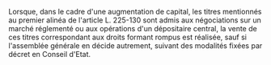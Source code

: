 Lorsque, dans le cadre d'une augmentation de capital, les titres mentionnés au premier alinéa de l'article L. 225-130 sont admis aux négociations sur un marché réglementé ou aux opérations d'un dépositaire central, la vente de ces titres correspondant aux droits formant rompus est réalisée, sauf si l'assemblée générale en décide autrement, suivant des modalités fixées par décret en Conseil d'Etat.

